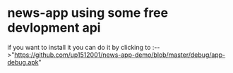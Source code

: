 # news-app using some free devlopment api
if you want to install it you can do it by clicking to :-->"https://github.com/up1512001/news-app-demo/blob/master/debug/app-debug.apk"

